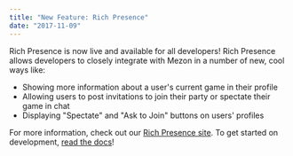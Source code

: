 ```yaml
---
title: "New Feature: Rich Presence"
date: "2017-11-09"
---
```


Rich Presence is now live and available for all developers! Rich Presence allows developers to closely integrate with Mezon in a number of new, cool ways like:

* Showing more information about a user's current game in their profile
* Allowing users to post invitations to join their party or spectate their game in chat
* Displaying "Spectate" and "Ask to Join" buttons on users' profiles

For more information, check out our [Rich Presence site](https://mezon.com/rich-presence). To get started on development, [read the docs](#DOCS_RICH_PRESENCE_OVERVIEW)!
